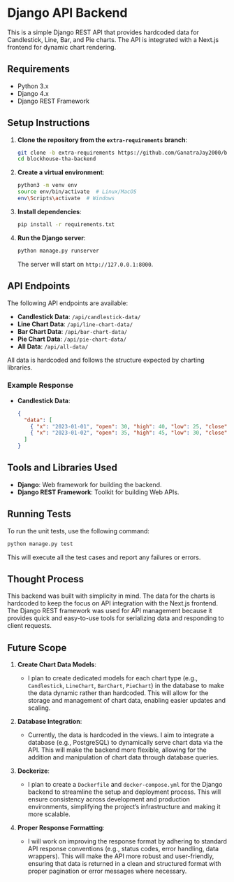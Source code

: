 # Django API Backend

This is a simple Django REST API that provides hardcoded data for Candlestick, Line, Bar, and Pie charts. The API is integrated with a Next.js frontend for dynamic chart rendering.

## Requirements

- Python 3.x
- Django 4.x
- Django REST Framework

## Setup Instructions

1. **Clone the repository from the `extra-requirements` branch**:

   ```bash
   git clone -b extra-requirements https://github.com/GanatraJay2000/blockhouse-tha-backend.git
   cd blockhouse-tha-backend
   ```

2. **Create a virtual environment**:

   ```bash
   python3 -m venv env
   source env/bin/activate  # Linux/MacOS
   env\Scripts\activate  # Windows
   ```

3. **Install dependencies**:

   ```bash
   pip install -r requirements.txt
   ```

4. **Run the Django server**:

   ```bash
   python manage.py runserver
   ```

   The server will start on `http://127.0.0.1:8000`.

## API Endpoints

The following API endpoints are available:

- **Candlestick Data**: `/api/candlestick-data/`
- **Line Chart Data**: `/api/line-chart-data/`
- **Bar Chart Data**: `/api/bar-chart-data/`
- **Pie Chart Data**: `/api/pie-chart-data/`
- **All Data**: `/api/all-data/`

All data is hardcoded and follows the structure expected by charting libraries.

### Example Response

- **Candlestick Data**:
  ```json
  {
    "data": [
      { "x": "2023-01-01", "open": 30, "high": 40, "low": 25, "close": 35 },
      { "x": "2023-01-02", "open": 35, "high": 45, "low": 30, "close": 40 }
    ]
  }
  ```

## Tools and Libraries Used

- **Django**: Web framework for building the backend.
- **Django REST Framework**: Toolkit for building Web APIs.

## Running Tests
To run the unit tests, use the following command:
   ```bash
   python manage.py test
   ```
This will execute all the test cases and report any failures or errors. 

## Thought Process

This backend was built with simplicity in mind. The data for the charts is hardcoded to keep the focus on API integration with the Next.js frontend. The Django REST framework was used for API management because it provides quick and easy-to-use tools for serializing data and responding to client requests.

## Future Scope

1. **Create Chart Data Models**:

   - I plan to create dedicated models for each chart type (e.g., `Candlestick`, `LineChart`, `BarChart`, `PieChart`) in the database to make the data dynamic rather than hardcoded. This will allow for the storage and management of chart data, enabling easier updates and scaling.

2. **Database Integration**:

   - Currently, the data is hardcoded in the views. I aim to integrate a database (e.g., PostgreSQL) to dynamically serve chart data via the API. This will make the backend more flexible, allowing for the addition and manipulation of chart data through database queries.

3. **Dockerize**:

   - I plan to create a `Dockerfile` and `docker-compose.yml` for the Django backend to streamline the setup and deployment process. This will ensure consistency across development and production environments, simplifying the project’s infrastructure and making it more scalable.

4. **Proper Response Formatting**:
   - I will work on improving the response format by adhering to standard API response conventions (e.g., status codes, error handling, data wrappers). This will make the API more robust and user-friendly, ensuring that data is returned in a clean and structured format with proper pagination or error messages where necessary.
